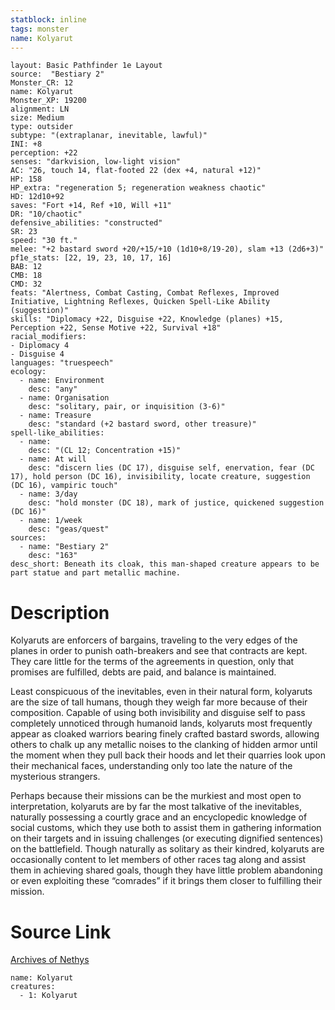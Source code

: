```yaml
---
statblock: inline
tags: monster
name: Kolyarut
---
```

```statblock
layout: Basic Pathfinder 1e Layout
source:  "Bestiary 2"
Monster_CR: 12
name: Kolyarut
Monster_XP: 19200
alignment: LN
size: Medium
type: outsider
subtype: "(extraplanar, inevitable, lawful)"
INI: +8
perception: +22
senses: "darkvision, low-light vision"
AC: "26, touch 14, flat-footed 22 (dex +4, natural +12)"
HP: 158
HP_extra: "regeneration 5; regeneration weakness chaotic"
HD: 12d10+92
saves: "Fort +14, Ref +10, Will +11"
DR: "10/chaotic"
defensive_abilities: "constructed"
SR: 23
speed: "30 ft."
melee: "+2 bastard sword +20/+15/+10 (1d10+8/19-20), slam +13 (2d6+3)"
pf1e_stats: [22, 19, 23, 10, 17, 16]
BAB: 12
CMB: 18
CMD: 32
feats: "Alertness, Combat Casting, Combat Reflexes, Improved Initiative, Lightning Reflexes, Quicken Spell-Like Ability (suggestion)"
skills: "Diplomacy +22, Disguise +22, Knowledge (planes) +15, Perception +22, Sense Motive +22, Survival +18"
racial_modifiers:
- Diplomacy 4
- Disguise 4
languages: "truespeech"
ecology:
  - name: Environment
    desc: "any"
  - name: Organisation
    desc: "solitary, pair, or inquisition (3-6)"
  - name: Treasure
    desc: "standard (+2 bastard sword, other treasure)"
spell-like_abilities:
  - name:
    desc: "(CL 12; Concentration +15)"
  - name: At will
    desc: "discern lies (DC 17), disguise self, enervation, fear (DC 17), hold person (DC 16), invisibility, locate creature, suggestion (DC 16), vampiric touch"
  - name: 3/day
    desc: "hold monster (DC 18), mark of justice, quickened suggestion (DC 16)"
  - name: 1/week
    desc: "geas/quest"
sources:
  - name: "Bestiary 2"
    desc: "163"
desc_short: Beneath its cloak, this man-shaped creature appears to be part statue and part metallic machine.
```
# Description
Kolyaruts are enforcers of bargains, traveling to the very edges of the planes in order to punish oath-breakers and see that contracts are kept. They care little for the terms of the agreements in question, only that promises are fulfilled, debts are paid, and balance is maintained.

Least conspicuous of the inevitables, even in their natural form, kolyaruts are the size of tall humans, though they weigh far more because of their composition. Capable of using both invisibility and disguise self to pass completely unnoticed through humanoid lands, kolyaruts most frequently appear as cloaked warriors bearing finely crafted bastard swords, allowing others to chalk up any metallic noises to the clanking of hidden armor until the moment when they pull back their hoods and let their quarries look upon their mechanical faces, understanding only too late the nature of the mysterious strangers.

Perhaps because their missions can be the murkiest and most open to interpretation, kolyaruts are by far the most talkative of the inevitables, naturally possessing a courtly grace and an encyclopedic knowledge of social customs, which they use both to assist them in gathering information on their targets and in issuing challenges (or executing dignified sentences) on the battlefield. Though naturally as solitary as their kindred, kolyaruts are occasionally content to let members of other races tag along and assist them in achieving shared goals, though they have little problem abandoning or even exploiting these “comrades” if it brings them closer to fulfilling their mission.
# Source Link
[Archives of Nethys](https://aonprd.com/MonsterDisplay.aspx?ItemName=Kolyarut)
```encounter-table
name: Kolyarut
creatures:
  - 1: Kolyarut
```
